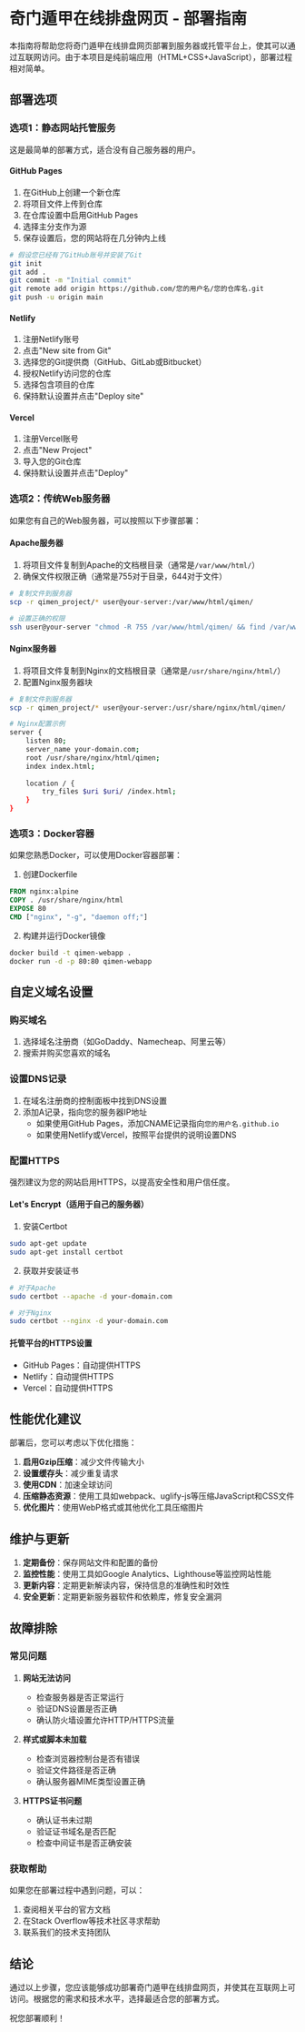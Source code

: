 # 奇门遁甲在线排盘网页 - 部署指南

本指南将帮助您将奇门遁甲在线排盘网页部署到服务器或托管平台上，使其可以通过互联网访问。由于本项目是纯前端应用（HTML+CSS+JavaScript），部署过程相对简单。

## 部署选项

### 选项1：静态网站托管服务

这是最简单的部署方式，适合没有自己服务器的用户。

#### GitHub Pages

1. 在GitHub上创建一个新仓库
2. 将项目文件上传到仓库
3. 在仓库设置中启用GitHub Pages
4. 选择主分支作为源
5. 保存设置后，您的网站将在几分钟内上线

```bash
# 假设您已经有了GitHub账号并安装了Git
git init
git add .
git commit -m "Initial commit"
git remote add origin https://github.com/您的用户名/您的仓库名.git
git push -u origin main
```

#### Netlify

1. 注册Netlify账号
2. 点击"New site from Git"
3. 选择您的Git提供商（GitHub、GitLab或Bitbucket）
4. 授权Netlify访问您的仓库
5. 选择包含项目的仓库
6. 保持默认设置并点击"Deploy site"

#### Vercel

1. 注册Vercel账号
2. 点击"New Project"
3. 导入您的Git仓库
4. 保持默认设置并点击"Deploy"

### 选项2：传统Web服务器

如果您有自己的Web服务器，可以按照以下步骤部署：

#### Apache服务器

1. 将项目文件复制到Apache的文档根目录（通常是`/var/www/html/`）
2. 确保文件权限正确（通常是755对于目录，644对于文件）

```bash
# 复制文件到服务器
scp -r qimen_project/* user@your-server:/var/www/html/qimen/

# 设置正确的权限
ssh user@your-server "chmod -R 755 /var/www/html/qimen/ && find /var/www/html/qimen/ -type f -exec chmod 644 {} \\;"
```

#### Nginx服务器

1. 将项目文件复制到Nginx的文档根目录（通常是`/usr/share/nginx/html/`）
2. 配置Nginx服务器块

```bash
# 复制文件到服务器
scp -r qimen_project/* user@your-server:/usr/share/nginx/html/qimen/

# Nginx配置示例
server {
    listen 80;
    server_name your-domain.com;
    root /usr/share/nginx/html/qimen;
    index index.html;
    
    location / {
        try_files $uri $uri/ /index.html;
    }
}
```

### 选项3：Docker容器

如果您熟悉Docker，可以使用Docker容器部署：

1. 创建Dockerfile

```dockerfile
FROM nginx:alpine
COPY . /usr/share/nginx/html
EXPOSE 80
CMD ["nginx", "-g", "daemon off;"]
```

2. 构建并运行Docker镜像

```bash
docker build -t qimen-webapp .
docker run -d -p 80:80 qimen-webapp
```

## 自定义域名设置

### 购买域名

1. 选择域名注册商（如GoDaddy、Namecheap、阿里云等）
2. 搜索并购买您喜欢的域名

### 设置DNS记录

1. 在域名注册商的控制面板中找到DNS设置
2. 添加A记录，指向您的服务器IP地址
   - 如果使用GitHub Pages，添加CNAME记录指向`您的用户名.github.io`
   - 如果使用Netlify或Vercel，按照平台提供的说明设置DNS

### 配置HTTPS

强烈建议为您的网站启用HTTPS，以提高安全性和用户信任度。

#### Let's Encrypt（适用于自己的服务器）

1. 安装Certbot

```bash
sudo apt-get update
sudo apt-get install certbot
```

2. 获取并安装证书

```bash
# 对于Apache
sudo certbot --apache -d your-domain.com

# 对于Nginx
sudo certbot --nginx -d your-domain.com
```

#### 托管平台的HTTPS设置

- GitHub Pages：自动提供HTTPS
- Netlify：自动提供HTTPS
- Vercel：自动提供HTTPS

## 性能优化建议

部署后，您可以考虑以下优化措施：

1. **启用Gzip压缩**：减少文件传输大小
2. **设置缓存头**：减少重复请求
3. **使用CDN**：加速全球访问
4. **压缩静态资源**：使用工具如webpack、uglify-js等压缩JavaScript和CSS文件
5. **优化图片**：使用WebP格式或其他优化工具压缩图片

## 维护与更新

1. **定期备份**：保存网站文件和配置的备份
2. **监控性能**：使用工具如Google Analytics、Lighthouse等监控网站性能
3. **更新内容**：定期更新解读内容，保持信息的准确性和时效性
4. **安全更新**：定期更新服务器软件和依赖库，修复安全漏洞

## 故障排除

### 常见问题

1. **网站无法访问**
   - 检查服务器是否正常运行
   - 验证DNS设置是否正确
   - 确认防火墙设置允许HTTP/HTTPS流量

2. **样式或脚本未加载**
   - 检查浏览器控制台是否有错误
   - 验证文件路径是否正确
   - 确认服务器MIME类型设置正确

3. **HTTPS证书问题**
   - 确认证书未过期
   - 验证证书域名是否匹配
   - 检查中间证书是否正确安装

### 获取帮助

如果您在部署过程中遇到问题，可以：

1. 查阅相关平台的官方文档
2. 在Stack Overflow等技术社区寻求帮助
3. 联系我们的技术支持团队

## 结论

通过以上步骤，您应该能够成功部署奇门遁甲在线排盘网页，并使其在互联网上可访问。根据您的需求和技术水平，选择最适合您的部署方式。

祝您部署顺利！

